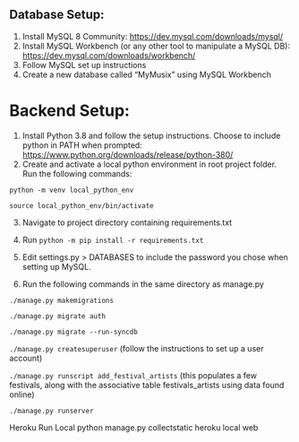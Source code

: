 ## Database Setup:
1. Install MySQL 8 Community: https://dev.mysql.com/downloads/mysql/
2. Install MySQL Workbench (or any other tool to manipulate a MySQL DB): https://dev.mysql.com/downloads/workbench/
3. Follow MySQL set up instructions
4. Create a new database called “MyMusix” using MySQL Workbench


# Backend Setup:
1. Install Python 3.8 and follow the setup instructions.  Choose to include python in PATH when prompted: https://www.python.org/downloads/release/python-380/
2. Create and activate a local python environment in root project folder. Run the following commands:

`python -m venv local_python_env`

`source local_python_env/bin/activate`

3. Navigate to project directory containing requirements.txt
4. Run `python -m pip install -r requirements.txt`

5. Edit settings.py > DATABASES to include the password you chose when setting up MySQL.
6. Run the following commands in the same directory as manage.py

`./manage.py makemigrations`

`./manage.py migrate auth`

`./manage.py migrate --run-syncdb`

`./manage.py createsuperuser` (follow the instructions to set up a user account)

`./manage.py runscript add_festival_artists` (this populates a few festivals, along with the associative table festivals_artists using data found online)

`./manage.py runserver`

Heroku Run Local
python manage.py collectstatic
heroku local web
